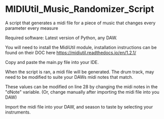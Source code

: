 # MIDIUtil_Music_Randomizer_Script
A script that generates a midi file for a piece of music that changes every parameter every measure

Required software: Latest version of Python, any DAW.

You will need to install the MidiUtil module, installation instructions can be found on their DOC here https://midiutil.readthedocs.io/en/1.2.1/

Copy and paste the main.py file into your IDE.

When the script is ran, a midi file will be generated. The drum track, may need to be modified to suite your DAWs midi notes that match.

These values can be modified on line 28 by changing the midi notes in the "dNote" variable. (Or, change manually after importing the midi file into you DAW)

Import the midi file into your DAW, and season to taste by selecting your instruments.
